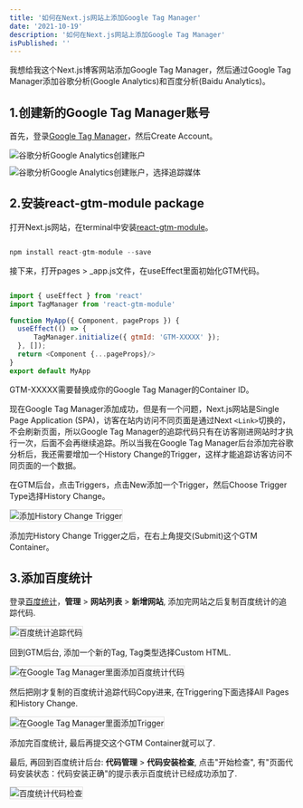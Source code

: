 ```yaml
---
title: '如何在Next.js网站上添加Google Tag Manager'
date: '2021-10-19'
description: '如何在Next.js网站上添加Google Tag Manager'
isPublished: ''
---
```


我想给我这个Next.js博客网站添加Google Tag Manager，然后通过Google Tag Manager添加谷歌分析(Google Analytics)和百度分析(Baidu Analytics)。


## 1.创建新的Google Tag Manager账号

首先，登录[Google Tag Manager](https://tagmanager.google.com/)，然后Create Account。

<img src="https://res.cloudinary.com/brandonzhang/image/upload/v1634644700/brandonzhang.cn/Google-Tag-Manager-Create-Account_otsjnk.jpg" alt="谷歌分析Google Analytics创建账户">

<img src="https://res.cloudinary.com/brandonzhang/image/upload/v1634644701/brandonzhang.cn/Google-Tag-Manager-Create-Account2_in8u2a.jpg" alt="谷歌分析Google Analytics创建账户，选择追踪媒体" style="margin-top: 10px;">

## 2.安装react-gtm-module package

打开Next.js网站，在terminal中安装[react-gtm-module](https://www.npmjs.com/package/react-gtm-module)。

```javascript

npm install react-gtm-module --save

```

接下来，打开pages > _app.js文件，在useEffect里面初始化GTM代码。

```javascript

import { useEffect } from 'react'
import TagManager from 'react-gtm-module'

function MyApp({ Component, pageProps }) {
  useEffect(() => {
      TagManager.initialize({ gtmId: 'GTM-XXXXX' });
  }, []);
  return <Component {...pageProps}/>
}
export default MyApp

```

GTM-XXXXX需要替换成你的Google Tag Manager的Container ID。

现在Google Tag Manager添加成功，但是有一个问题，Next.js网站是Single Page Application (SPA)，访客在站内访问不同页面是通过Next `<Link>`切换的，不会刷新页面，所以Google Tag Manager的追踪代码只有在访客刚进网站时才执行一次，后面不会再继续追踪。所以当我在Google Tag Manager后台添加完谷歌分析后，我还需要增加一个History Change的Trigger，这样才能追踪访客访问不同页面的一个数据。

在GTM后台，点击Triggers，点击New添加一个Trigger，然后Choose Trigger Type选择History Change。

<img src="https://res.cloudinary.com/brandonzhang/image/upload/v1634644702/brandonzhang.cn/Google-Tag-Manager-History-Trigger_kahrex.jpg" alt="添加History Change Trigger" style="border: 1px solid #ddd;">

添加完History Change Trigger之后，在右上角提交(Submit)这个GTM Container。

## 3.添加百度统计

登录[百度统计](https://tongji.baidu.com/)，**管理** > **网站列表** > **新增网站**, 添加完网站之后复制百度统计的追踪代码.

<img src="https://res.cloudinary.com/brandonzhang/image/upload/v1634646866/brandonzhang.cn/%E7%99%BE%E5%BA%A6%E7%BB%9F%E8%AE%A1-%E4%BB%A3%E7%A0%81%E8%8E%B7%E5%8F%96_oeyfe6.jpg" alt="百度统计追踪代码" style="border: 1px solid #ddd;">

回到GTM后台, 添加一个新的Tag, Tag类型选择Custom HTML.

<img src="https://res.cloudinary.com/brandonzhang/image/upload/v1634646865/brandonzhang.cn/Google-Tag-Manager-%E7%99%BE%E5%BA%A6%E7%BB%9F%E8%AE%A1_igxi05.jpg" alt="在Google Tag Manager里面添加百度统计代码" style="border: 1px solid #ddd;">


然后把刚才复制的百度统计追踪代码Copy进来, 在Triggering下面选择All Pages和History Change.

<img src="https://res.cloudinary.com/brandonzhang/image/upload/v1634646863/brandonzhang.cn/Google-Tag-Manager-%E7%99%BE%E5%BA%A6%E7%BB%9F%E8%AE%A12_vlfwtr.jpg" alt="在Google Tag Manager里面添加Trigger" style="border: 1px solid #ddd;">

添加完百度统计, 最后再提交这个GTM Container就可以了.

最后, 再回到百度统计后台: **代码管理** > **代码安装检查**, 点击"开始检查", 有"页面代码安装状态：代码安装正确"的提示表示百度统计已经成功添加了.

<img src="https://res.cloudinary.com/brandonzhang/image/upload/v1634649256/brandonzhang.cn/%E7%99%BE%E5%BA%A6%E7%BB%9F%E8%AE%A1-%E4%BB%A3%E7%A0%81%E5%AE%89%E8%A3%85%E6%A3%80%E6%9F%A5_gcl6hf.jpg" alt="百度统计代码检查" style="border: 1px solid #ddd;">